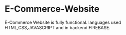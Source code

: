 # E-Commerce-Website
E-Commerce Website is fully functional.
languages used HTML,CSS,JAVASCRIPT and in backend FIREBASE.
